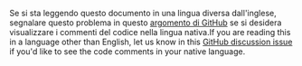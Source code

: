 <span data-ttu-id="35298-101">Se si sta leggendo questo documento in una lingua diversa dall'inglese, segnalare questo problema in questo [argomento di GitHub](https://github.com/aspnet/AspNetCore.Docs/issues/16455) se si desidera visualizzare i commenti del codice nella lingua nativa.</span><span class="sxs-lookup"><span data-stu-id="35298-101">If you are reading this in a language other than English, let us know in this [GitHub discussion issue](https://github.com/aspnet/AspNetCore.Docs/issues/16455) if you'd like to see the code comments in your native language.</span></span>